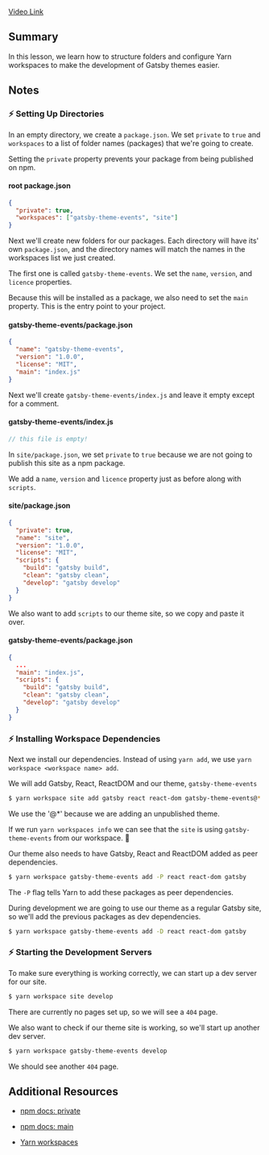 [Video Link](https://egghead.io/lessons/gatsby-set-up-yarn-workspaces-for-gatsby-theme-development)

## Summary

In this lesson, we learn how to structure folders and configure Yarn workspaces to make the development of Gatsby themes easier.

## Notes

### ⚡ Setting Up Directories

In an empty directory, we create a `package.json`. We set `private` to `true` and `workspaces` to a list of folder names (packages) that we're going to create.

Setting the `private` property prevents your package from being published on npm.

#### root package.json

```json
{
  "private": true,
  "workspaces": ["gatsby-theme-events", "site"]
}
```

Next we'll create new folders for our packages. Each directory will have its' own `package.json`, and the directory names will match the names in the workspaces list we just created.

The first one is called `gatsby-theme-events`. We set the `name`, `version`, and `licence` properties.

Because this will be installed as a package, we also need to set the `main` property. This is the entry point to your project.

#### gatsby-theme-events/package.json

```json
{
  "name": "gatsby-theme-events",
  "version": "1.0.0",
  "license": "MIT",
  "main": "index.js"
}
```

Next we'll create `gatsby-theme-events/index.js` and leave it empty except for a comment.

#### gatsby-theme-events/index.js

```js
// this file is empty!
```

In `site/package.json`, we set `private` to `true` because we are not going to publish this site as a npm package.

We add a `name`, `version` and `licence` property just as before along with `scripts`.

#### site/package.json

```json
{
  "private": true,
  "name": "site",
  "version": "1.0.0",
  "license": "MIT",
  "scripts": {
    "build": "gatsby build",
    "clean": "gatsby clean",
    "develop": "gatsby develop"
  }
}
```

We also want to add `scripts` to our theme site, so we copy and paste it over.

#### gatsby-theme-events/package.json

```json
{
  ...
  "main": "index.js",
  "scripts": {
    "build": "gatsby build",
    "clean": "gatsby clean",
    "develop": "gatsby develop"
  }
}
```

### ⚡ Installing Workspace Dependencies

Next we install our dependencies. Instead of using `yarn add`, we use `yarn workspace <workspace name> add`.

We will add Gatsby, React, ReactDOM and our theme, `gatsby-theme-events`

```bash
$ yarn workspace site add gatsby react react-dom gatsby-theme-events@*
```

We use the '@\*' because we are adding an unpublished theme.

If we run `yarn workspaces info` we can see that the `site` is using `gatsby-theme-events` from our workspace. 🎉

Our theme also needs to have Gatsby, React and ReactDOM added as peer dependencies.

```bash
$ yarn workspace gatsby-theme-events add -P react react-dom gatsby
```

The `-P` flag tells Yarn to add these packages as peer dependencies.

During development we are going to use our theme as a regular Gatsby site, so we'll add the previous packages as dev dependencies.

```bash
$ yarn workspace gatsby-theme-events add -D react react-dom gatsby
```

### ⚡ Starting the Development Servers

To make sure everything is working correctly, we can start up a dev server for our site.

```bash
$ yarn workspace site develop
```

There are currently no pages set up, so we will see a `404` page.

We also want to check if our theme site is working, so we'll start up another dev server.

```bash
$ yarn workspace gatsby-theme-events develop
```

We should see another `404` page.

## Additional Resources

- [npm docs: private](https://docs.npmjs.com/files/package.json#private)

- [npm docs: main](https://docs.npmjs.com/files/package.json#main)

- [Yarn workspaces](https://classic.yarnpkg.com/en/docs/workspaces/)
